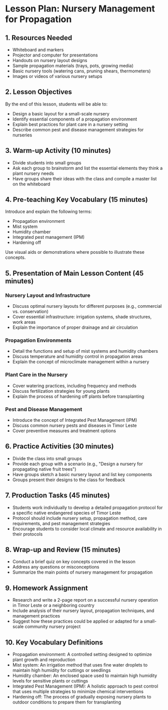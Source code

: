 # Lesson Plan: Nursery Management for Propagation

## 1. Resources Needed

- Whiteboard and markers
- Projector and computer for presentations
- Handouts on nursery layout designs
- Sample propagation materials (trays, pots, growing media)
- Basic nursery tools (watering cans, pruning shears, thermometers)
- Images or videos of various nursery setups

## 2. Lesson Objectives

By the end of this lesson, students will be able to:
- Design a basic layout for a small-scale nursery
- Identify essential components of a propagation environment
- Explain best practices for plant care in a nursery setting
- Describe common pest and disease management strategies for nurseries

## 3. Warm-up Activity (10 minutes)

- Divide students into small groups
- Ask each group to brainstorm and list the essential elements they think a plant nursery needs
- Have groups share their ideas with the class and compile a master list on the whiteboard

## 4. Pre-teaching Key Vocabulary (15 minutes)

Introduce and explain the following terms:
- Propagation environment
- Mist system
- Humidity chamber
- Integrated pest management (IPM)
- Hardening off

Use visual aids or demonstrations where possible to illustrate these concepts.

## 5. Presentation of Main Lesson Content (45 minutes)

### Nursery Layout and Infrastructure
- Discuss optimal nursery layouts for different purposes (e.g., commercial vs. conservation)
- Cover essential infrastructure: irrigation systems, shade structures, work areas
- Explain the importance of proper drainage and air circulation

### Propagation Environments
- Detail the functions and setup of mist systems and humidity chambers
- Discuss temperature and humidity control in propagation areas
- Explain the concept of microclimate management within a nursery

### Plant Care in the Nursery
- Cover watering practices, including frequency and methods
- Discuss fertilization strategies for young plants
- Explain the process of hardening off plants before transplanting

### Pest and Disease Management
- Introduce the concept of Integrated Pest Management (IPM)
- Discuss common nursery pests and diseases in Timor Leste
- Cover preventive measures and treatment options

## 6. Practice Activities (30 minutes)

- Divide the class into small groups
- Provide each group with a scenario (e.g., "Design a nursery for propagating native fruit trees")
- Have groups sketch a basic nursery layout and list key components
- Groups present their designs to the class for feedback

## 7. Production Tasks (45 minutes)

- Students work individually to develop a detailed propagation protocol for a specific native endangered species of Timor Leste
- Protocol should include nursery setup, propagation method, care requirements, and pest management strategies
- Encourage students to consider local climate and resource availability in their protocols

## 8. Wrap-up and Review (15 minutes)

- Conduct a brief quiz on key concepts covered in the lesson
- Address any questions or misconceptions
- Summarize the main points of nursery management for propagation

## 9. Homework Assignment

- Research and write a 2-page report on a successful nursery operation in Timor Leste or a neighboring country
- Include analysis of their nursery layout, propagation techniques, and management practices
- Suggest how these practices could be applied or adapted for a small-scale community nursery project

## 10. Key Vocabulary Definitions

- Propagation environment: A controlled setting designed to optimize plant growth and reproduction
- Mist system: An irrigation method that uses fine water droplets to maintain high humidity for cuttings or seedlings
- Humidity chamber: An enclosed space used to maintain high humidity levels for sensitive plants or cuttings
- Integrated Pest Management (IPM): A holistic approach to pest control that uses multiple strategies to minimize chemical interventions
- Hardening off: The process of gradually exposing nursery plants to outdoor conditions to prepare them for transplanting